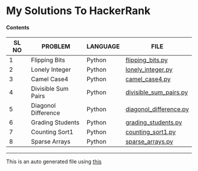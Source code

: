 # My Solutions To HackerRank 
#### Contents 
|SL NO                                           |PROBLEM                                         |LANGUAGE                                        |FILE                                            |
|------------------------------------------------|------------------------------------------------|------------------------------------------------|------------------------------------------------|
|1                                               |Flipping Bits                                   |Python                                          |[flipping_bits.py](flipping_bits.py)            |
|2                                               |Lonely Integer                                  |Python                                          |[lonely_integer.py](lonely_integer.py)          |
|3                                               |Camel Case4                                     |Python                                          |[camel_case4.py](camel_case4.py)                |
|4                                               |Divisible Sum Pairs                             |Python                                          |[divisible_sum_pairs.py](divisible_sum_pairs.py)|
|5                                               |Diagonol Difference                             |Python                                          |[diagonol_difference.py](diagonol_difference.py)|
|6                                               |Grading Students                                |Python                                          |[grading_students.py](grading_students.py)      |
|7                                               |Counting Sort1                                  |Python                                          |[counting_sort1.py](counting_sort1.py)          |
|8                                               |Sparse Arrays                                   |Python                                          |[sparse_arrays.py](sparse_arrays.py)            |

***
This is an auto generated file using [this](repo_utils/readme_builder.py)
